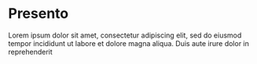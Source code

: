 # Presento
Lorem ipsum dolor sit amet, consectetur adipiscing elit, sed do eiusmod tempor incididunt ut  labore et dolore magna aliqua. Duis aute irure dolor in reprehenderit
